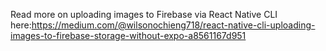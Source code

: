 Read more on uploading images to Firebase via React Native CLI here:https://medium.com/@wilsonochieng718/react-native-cli-uploading-images-to-firebase-storage-without-expo-a8561167d951
